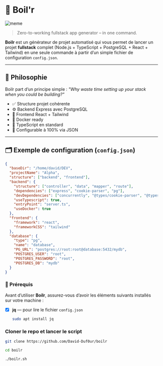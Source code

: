 # 🚀 Boil'r

![meme](/home/david/DEV/boilr/src/meme.webp)



> Zero-to-working fullstack app generator – in one command.

**Boilr** est un générateur de projet automatisé qui vous permet de lancer un projet **fullstack** complet (Node.js + TypeScript + PostgreSQL + React + Tailwind) en une seule commande à partir d’un simple fichier de configuration `config.json`.

---

## 🧠 Philosophie

Boilr part d’un principe simple : *"Why waste time setting up your stack when you could be building?"*

* ✅ Structure projet cohérente
* ⚙️ Backend Express avec PostgreSQL
* 💨 Frontend React + Tailwind
* 🐳 Docker ready
* 🧪 TypeScript en standard
* 🔧 Configurable à 100% via JSON

---

## 🗂️ Exemple de configuration (`config.json`)

```json
{
  "baseDir": "/home/david/DEV",
  "projectName": "Alpha",
  "structure": ["backend", "frontend"],
  "backend": {
    "structure": ["controller", "data", "mapper", "route"],
    "dependencies": ["express", "cookie-parser", "pg"],
    "devDependencies": ["concurrently", "@types/cookie-parser", "@types/express", "ts-node", "typescript", "@types/pg"],
    "useTypescript": true,
    "entryPoint": "server.ts",
    "useDocker": true
  },
  "frontend": {
    "framework": "react",
    "frameworkCSS": "tailwind"
  },
  "database": {
    "type": "pg",
    "name": "database",
    "PG_URL": "postgres://root:root@database:5432/mydb",
    "POSTGRES_USER": "root",
    "POSTGRES_PASSWORD": "root",
    "POSTGRES_DB": "mydb"
  }
}
```
### 🚧 Prérequis

Avant d’utiliser **Boilr**, assurez-vous d’avoir les éléments suivants installés sur votre machine :

- [x] **jq** — pour lire le fichier `config.json`
  ```bash
  sudo apt install jq
  ```

### Cloner le repo et lancer le script

```bash
git clone https://github.com/David-Duf0ur/boilr

cd boilr

./boilr.sh
```


